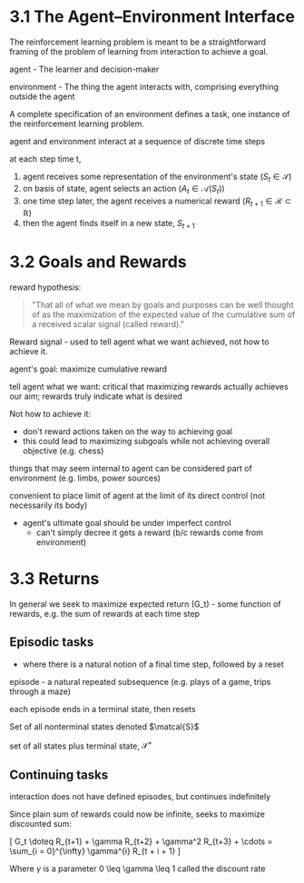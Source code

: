 # 3.1 The Agent–Environment Interface

The reinforcement learning problem is meant to be a straightforward framing of the problem of learning from interaction to achieve a goal.

agent - The learner and decision-maker

environment - The thing the agent interacts with, comprising everything outside the agent

A complete specification of an environment defines a task, one instance of the reinforcement learning problem.

agent and environment interact at a sequence of discrete time steps

at each step time t,
  1. agent receives some representation of the environment's state ($S_t \in \mathcal{S}$)
  2. on basis of state, agent selects an action ($A_t \in \mathcal{A}(S_t)$)
  3. one time step later, the agent receives a numerical reward ($R_{t+1} \in \mathcal{R} \subset \mathbb{R}$)
  4. then the agent finds itself in a new state, $S_{t+1}$



# 3.2 Goals and Rewards

reward hypothesis:

> "That all of what we mean by goals and purposes can be well thought of as the maximization of the expected value of the cumulative sum of a received scalar signal (called reward)."

Reward signal - used to tell agent what we want achieved, not how to achieve it.

agent's goal: maximize cumulative reward

tell agent what we want:
critical that maximizing rewards actually achieves our aim; rewards truly indicate what is desired

Not how to achieve it:

  - don't reward actions taken on the way to achieving goal
  - this could lead to maximizing subgoals while not achieving overall objective (e.g. chess)

things that may seem internal to agent can be considered part of environment (e.g. limbs, power sources)

convenient to place limit of agent at the limit of its direct control (not necessarily its body)
  - agent's ultimate goal should be under imperfect control
    - can't simply decree it gets a reward (b/c rewards come from environment)

# 3.3 Returns

In general we seek to maximize expected return (G_t) - some function of rewards, e.g. the sum of rewards at each time step

## Episodic tasks
- where there is a natural notion of a final time step, followed by a reset

episode - a natural repeated subsequence (e.g. plays of a game, trips through a maze)

each episode ends in a terminal state, then resets

Set of all nonterminal states denoted $\matcal{S}$

set of all states plus terminal state, $\mathcal{S}^+$

## Continuing tasks

interaction does not have defined episodes, but continues indefinitely

Since plain sum of rewards could now be infinite, seeks to maximize discounted sum:

\[
G_t \doteq R_{t+1} + \gamma R_{t+2} + \gamma^2 R_{t+3}  + \cdots = \sum_{i = 0}^{\infty} \gamma^{i} R_{t + i + 1}
\]

Where $\gamma$ is a parameter 0 \leq \gamma \leq 1 called the discount rate
